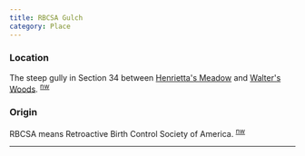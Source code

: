 ```yaml
---
title: RBCSA Gulch
category: Place
---
```

### Location

The steep gully in Section 34 between [Henrietta's Meadow](Henrietta's-Meadow) and [Walter's Woods](Walter's-Woods). <sup>[nw][]</sup>

### Origin

RBCSA means Retroactive Birth Control Society of America. <sup>[nw][]</sup>


---

[nw]: Names-Walt "Meany Names by Walter Little, 1984"
